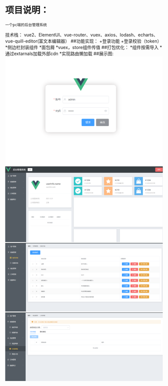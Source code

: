 项目说明：
==========
    一个pc端的后台管理系统
   技术栈：
        vue2、ElementUI、vue-router、vuex、axios、lodash、echarts、vue-quill-editor(富文本编辑器）
    ##功能实现：
        +登录功能
        +登录校验（token）
        *侧边栏封装组件
        *面包屑
        *vuex，store组件传值
    ##打包优化：
        *组件按需导入
        *通过extarnals加载外部cdn
        *实现路由懒加载
    ##展示图:
    ![pic 1](./src/assets/pic/1.png)
    ![pic 2](./src/assets/pic/2.png)
    ![pic 3](./src/assets/pic/3.png)
    ![pic 4](./src/assets/pic/4.png)
